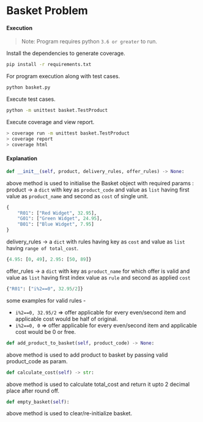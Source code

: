 # Basket Problem

#### Execution

> Note: Program requires python `3.6 or greater` to run.

Install the dependencies to generate coverage.

```sh
pip install -r requirements.txt
```

For program execution along with test cases.

```sh
python basket.py
```

Execute test cases.

```sh
python -m unittest basket.TestProduct
```
Execute coverage and view report.
```sh
> coverage run -m unittest basket.TestProduct
> coverage report
> coverage html
```


#### Explanation
```python
def __init__(self, product, delivery_rules, offer_rules) -> None:
```
above method is used to initialise the Basket object with required params :\
product -> a `dict` with key as `product_code` and value as `list` having first value as `product_name` and second as `cost` of single unit.
```python
{
    "R01": ["Red Widget", 32.95],
    "G01": ["Green Widget", 24.95],
    "B01": ["Blue Widget", 7.95]
}
```
delivery_rules -> a `dict` with rules having key as `cost` and value as `list` having `range of total_cost`.
```python
{4.95: [0, 49], 2.95: [50, 89]}
```
offer_rules -> a `dict` with key as `product_name` for which offer is valid and value as `list` having first index value as `rule` and second as applied `cost`
```python
{"R01": ["i%2==0", 32.95/2]}
```
some examples for valid rules - 
- `i%2==0, 32.95/2` => offer applicable for every even/second item and applicable cost would be half of original.
- `i%2==0, 0` => offer applicable for every even/second item and applicable cost would be 0 or free.

```python
def add_product_to_basket(self, product_code) -> None:
```
above method is used to add product to basket by passing valid product_code as param.

```python
def calculate_cost(self) -> str:
```
above method is used to calculate total_cost and return it upto 2 decimal place after round off.

```python
def empty_basket(self):
```
above method is used to clear/re-initialize basket.
